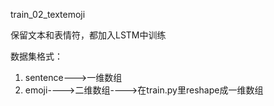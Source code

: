  train_02_textemoji
 
 保留文本和表情符，都加入LSTM中训练
 
 数据集格式：
 
 1. sentence--->一维数组
 2. emoji---->二维数组---->在train.py里reshape成一维数组
  